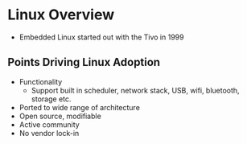 # Linux Overview

- Embedded Linux started out with the Tivo in 1999

## Points Driving Linux Adoption
- Functionality
    - Support built in scheduler, network stack, USB, wifi, bluetooth, storage etc.
- Ported to wide range of architecture
- Open source, modifiable
- Active community
- No vendor lock-in

